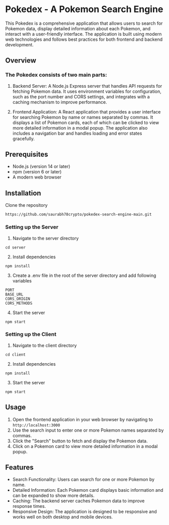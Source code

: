 # Pokedex - A Pokemon Search Engine
This Pokedex is a comprehensive application that allows users to search for Pokemon data, display detailed information about each Pokemon, and interact with a user-friendly interface. The application is built using modern web technologies and follows best practices for both frontend and backend development.

## Overview
### The Pokedex  consists of two main parts:

1. Backend Server: A Node.js Express server that handles API requests for fetching Pokemon data. It uses environment variables for configuration, such as the port number and CORS settings, and integrates with a caching mechanism to improve performance.

2. Frontend Application: A React application that provides a user interface for searching Pokemon by name or names separated by commas. It displays a list of Pokemon cards, each of which can be clicked to view more detailed information in a modal popup. The application also includes a navigation bar and handles loading and error states gracefully.

## Prerequisites

- Node.js (version 14 or later)
- npm (version 6 or later)
- A modern web browser

## Installation
Clone the repository
```
https://github.com/saurabh78crypto/pokedex-search-engine-main.git
```

### Setting up the Server
1. Navigate to the server directory
```
cd server
```
2. Install dependencies
```
npm install
```
3. Create a .env file in the root of the server directory and add following variables
```
PORT
BASE_URL
CORS_ORIGIN
CORS_METHODS
```
4. Start the server
```
npm start
```
### Setting up the Client
1. Navigate to the client directory
```
cd client
```
2. Install dependencies
```
npm install
```
3. Start the server
```
npm start
```

## Usage
1. Open the frontend application in your web browser by navigating to ```http://localhost:3000```
2. Use the search input to enter one or more Pokemon names separated by commas.
3. Click the "Search" button to fetch and display the Pokemon data.
4. Click on a Pokemon card to view more detailed information in a modal popup.

## Features
- Search Functionality: Users can search for one or more Pokemon by name.
- Detailed Information: Each Pokemon card displays basic information and can be expanded to show more details.
- Caching: The backend server caches Pokemon data to improve response times.
- Responsive Design: The application is designed to be responsive and works well on both desktop and mobile devices.


